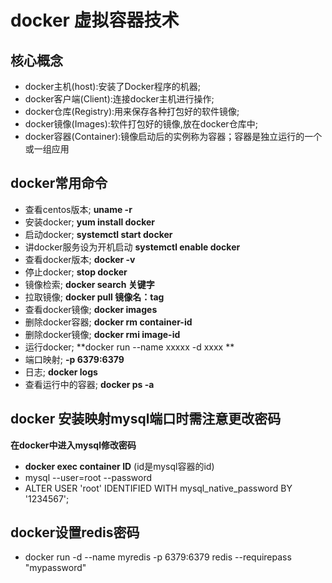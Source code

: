 # docker 虚拟容器技术

## 核心概念
-   docker主机(host):安装了Docker程序的机器;
- docker客户端(Client):连接docker主机进行操作;
- docker仓库(Registry):用来保存各种打包好的软件镜像;
- docker镜像(Images):软件打包好的镜像,放在docker仓库中;
- docker容器(Container):镜像启动后的实例称为容器；容器是独立运行的一个或一组应用



## docker常用命令
-  查看centos版本; **uname -r**
- 安装docker; **yum install docker**
- 启动docker; **systemctl start docker**
- 讲docker服务设为开机启动 **systemctl enable docker**
- 查看docker版本; **docker -v**
- 停止docker; **stop docker**
- 镜像检索; **docker search 关键字**
- 拉取镜像; **docker pull 镜像名：tag**
- 查看docker镜像; **docker images**
- 删除docker容器; **docker rm container-id**
- 删除docker镜像; **docker rmi image-id**
- 运行docker; **docker run --name xxxxx -d xxxx **
- 端口映射; **-p 6379:6379**
- 日志; **docker logs**
- 查看运行中的容器; **docker ps -a**


## docker 安装映射mysql端口时需注意更改密码
[](https://blog.csdn.net/Alalafan/article/details/81358551)  

 **在docker中进入mysql修改密码**
- **docker exec container ID** (id是mysql容器的id)
- mysql  --user=root  --password   
- ALTER  USER  'root'  IDENTIFIED  WITH  mysql_native_password  BY  '1234567';

## docker设置redis密码
 - docker run -d --name myredis -p 6379:6379 redis --requirepass "mypassword"   